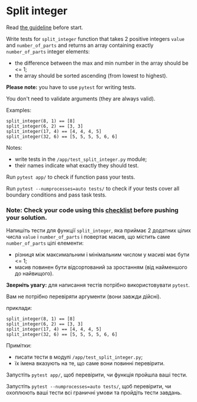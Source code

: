 # Split integer

Read [the guideline](https://github.com/mate-academy/py-task-guideline/blob/main/README.md) before start.

Write tests for `split_integer` function that takes 2 positive integers `value`
and `number_of_parts` and returns an array containing exactly `number_of_parts` 
integer elements:

- the difference between the max and min number in the array should be <= 1;
- the array should be sorted ascending (from lowest to highest).

**Please note:** you have to use `pytest` for writing tests.

You don't need to validate arguments (they are always valid).

Examples:
```
split_integer(8, 1) == [8]
split_integer(6, 2) == [3, 3]
split_integer(17, 4) == [4, 4, 4, 5]
split_integer(32, 6) == [5, 5, 5, 5, 6, 6]
```

Notes:
- write tests in the `/app/test_split_integer.py` module;
- their names indicate what exactly they should test.

Run `pytest app/` to check if function pass your tests.

Run `pytest --numprocesses=auto tests/` to check if your tests cover all boundary conditions
and pass task tests.

### Note: Check your code using this [checklist](checklist.md) before pushing your solution.

Напишіть тести для функції `split_integer`, яка приймає 2 додатних цілих числа `value`
і `number_of_parts` і повертає масив, що містить саме `number_of_parts`
цілі елементи:

- різниця між максимальним і мінімальним числом у масиві має бути <= 1;
- масив повинен бути відсортований за зростанням (від найменшого до найвищого).

**Зверніть увагу:** для написання тестів потрібно використовувати `pytest`.

Вам не потрібно перевіряти аргументи (вони завжди дійсні).

приклади:
```
split_integer(8, 1) == [8]
split_integer(6, 2) == [3, 3]
split_integer(17, 4) == [4, 4, 4, 5]
split_integer(32, 6) == [5, 5, 5, 5, 6, 6]
```

Примітки:
- писати тести в модулі `/app/test_split_integer.py`;
- їх імена вказують на те, що саме вони повинні перевірити.

Запустіть `pytest app/`, щоб перевірити, чи функція пройшла ваші тести.

Запустіть `pytest --numprocesses=auto tests/`, щоб перевірити, чи охоплюють ваші тести всі граничні умови
та пройдіть тести завдань.
